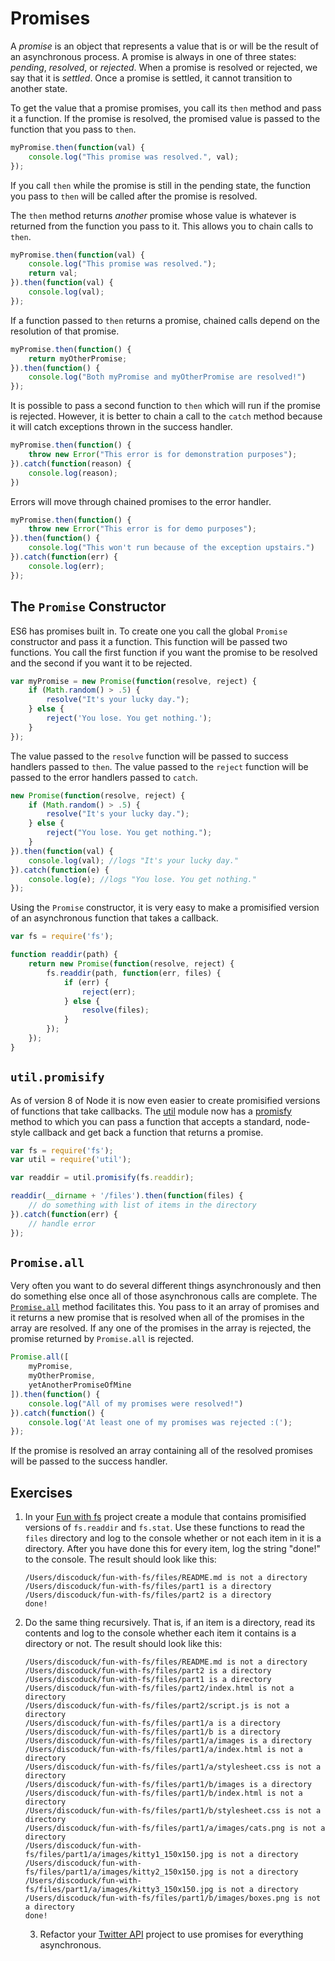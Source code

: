 # Promises

A _promise_ is an object that represents a value that is or will be the result of an asynchronous process. A promise is always in one of three states: _pending_, _resolved_, or _rejected_. When a promise is resolved or rejected, we say that it is _settled_. Once a promise is settled, it cannot transition to another state.

To get the value that a promise promises, you call its `then` method and pass it a function. If the promise is resolved, the promised value is passed to the function that you pass to `then`.

```js
myPromise.then(function(val) {
    console.log("This promise was resolved.", val);
});
```

If you call `then` while the promise is still in the pending state, the function you pass to `then` will be called after the promise is resolved.

The `then` method returns _another_ promise whose value is whatever is returned from the function you pass to it. This allows you to chain calls to `then`.

```js
myPromise.then(function(val) {
    console.log("This promise was resolved.");
    return val;
}).then(function(val) {
    console.log(val);
});
```

If a function passed to `then` returns a promise, chained calls depend on the resolution of that promise.

```js
myPromise.then(function() {
    return myOtherPromise;
}).then(function() {
    console.log("Both myPromise and myOtherPromise are resolved!")
});
```

It is possible to pass a second function to `then` which will run if the promise is rejected. However, it is better to chain a call to the `catch` method because it will catch exceptions thrown in the success handler.

```js
myPromise.then(function() {
    throw new Error("This error is for demonstration purposes");
}).catch(function(reason) {
    console.log(reason);
})
```

Errors will move through chained promises to the error handler.

```js
myPromise.then(function() {
    throw new Error("This error is for demo purposes");
}).then(function() {
    console.log("This won't run because of the exception upstairs.")
}).catch(function(err) {
    console.log(err);
});
```

## The `Promise` Constructor

ES6 has promises built in. To create one you call the global `Promise` constructor and pass it a function. This function will be passed two functions. You call the first function if you want the promise to be resolved and the second if you want it to be rejected.

```js
var myPromise = new Promise(function(resolve, reject) {
    if (Math.random() > .5) {
        resolve("It's your lucky day.");
    } else {
        reject('You lose. You get nothing.');
    }
});
```

The value passed to the `resolve` function will be passed to success handlers passed to `then`. The value passed to the `reject` function will be passed to the error handlers passed to `catch`.

```js
new Promise(function(resolve, reject) {
    if (Math.random() > .5) {
        resolve("It's your lucky day.");
    } else {
        reject("You lose. You get nothing.");
    }
}).then(function(val) {
    console.log(val); //logs "It's your lucky day."
}).catch(function(e) {
    console.log(e); //logs "You lose. You get nothing."
});
```

Using the `Promise` constructor, it is very easy to make a promisified version of an asynchronous function that takes a callback.

```js
var fs = require('fs');

function readdir(path) {
    return new Promise(function(resolve, reject) {
        fs.readdir(path, function(err, files) {
            if (err) {
                reject(err);
            } else {
                resolve(files);
            }
        });
    });
}
```

## `util.promisify`

As of version 8 of Node it is now even easier to create promisified versions of functions that take callbacks. The [util](https://nodejs.org/api/util.html) module now has a [promisfy](https://nodejs.org/api/util.html#util_util_promisify_original) method to which you can pass a function that accepts a standard, node-style callback and get back a function that returns a promise.

```js
var fs = require('fs');
var util = require('util');

var readdir = util.promisify(fs.readdir);

readdir(__dirname + '/files').then(function(files) {
    // do something with list of items in the directory
}).catch(function(err) {
    // handle error
});
```

## `Promise.all`

Very often you want to do several different things asynchronously and then do something else once all of those asynchronous calls are complete. The <a href="https://developer.mozilla.org/en/docs/Web/JavaScript/Reference/Global_Objects/Promise/all">`Promise.all`</a> method facilitates this. You pass to it an array of promises and it returns a new promise that is resolved when all of the promises in the array are resolved. If any one of the promises in the array is rejected, the promise returned by `Promise.all` is rejected.


```js
Promise.all([
    myPromise,
    myOtherPromise,
    yetAnotherPromiseOfMine
]).then(function() {
    console.log("All of my promises were resolved!")
}).catch(function() {
    console.log('At least one of my promises was rejected :(');
});
```

If the promise is resolved an array containing all of the resolved promises will be passed to the success handler.

## Exercises

1. In your <a href="../wk5_fun_with_fs">Fun with fs</a> project create a module that contains promisified versions of `fs.readdir` and `fs.stat`. Use these functions to read the `files` directory and log to the console whether or not each item in it is a directory. After you have done this for every item, log the string "done!" to the console. The result should look like this:

    ```
    /Users/discoduck/fun-with-fs/files/README.md is not a directory
    /Users/discoduck/fun-with-fs/files/part1 is a directory
    /Users/discoduck/fun-with-fs/files/part2 is a directory
    done!
    ```

2. Do the same thing recursively. That is, if an item is a directory, read its contents and log to the console whether each item it contains is a directory or not. The result should look like this:

    ```
    /Users/discoduck/fun-with-fs/files/README.md is not a directory
    /Users/discoduck/fun-with-fs/files/part2 is a directory
    /Users/discoduck/fun-with-fs/files/part1 is a directory
    /Users/discoduck/fun-with-fs/files/part2/index.html is not a directory
    /Users/discoduck/fun-with-fs/files/part2/script.js is not a directory
    /Users/discoduck/fun-with-fs/files/part1/a is a directory
    /Users/discoduck/fun-with-fs/files/part1/b is a directory
    /Users/discoduck/fun-with-fs/files/part1/a/images is a directory
    /Users/discoduck/fun-with-fs/files/part1/a/index.html is not a directory
    /Users/discoduck/fun-with-fs/files/part1/a/stylesheet.css is not a directory
    /Users/discoduck/fun-with-fs/files/part1/b/images is a directory
    /Users/discoduck/fun-with-fs/files/part1/b/index.html is not a directory
    /Users/discoduck/fun-with-fs/files/part1/b/stylesheet.css is not a directory
    /Users/discoduck/fun-with-fs/files/part1/a/images/cats.png is not a directory
    /Users/discoduck/fun-with-fs/files/part1/a/images/kitty1_150x150.jpg is not a directory
    /Users/discoduck/fun-with-fs/files/part1/a/images/kitty2_150x150.jpg is not a directory
    /Users/discoduck/fun-with-fs/files/part1/a/images/kitty3_150x150.jpg is not a directory
    /Users/discoduck/fun-with-fs/files/part1/b/images/boxes.png is not a directory
    done!
    ```
    
    3. Refactor your [Twitter API](wk6_twitter_api) project to use promises for everything asynchronous.
